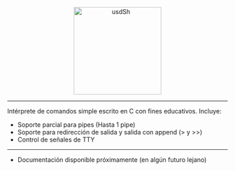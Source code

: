 <p align="center">
  <img src="https://github.com/user-attachments/assets/c4291a32-a880-4f6b-91a3-66730f07375a" alt="usdSh" width="200">
</p>

---

Intérprete de comandos simple escrito en C con fines educativos. Incluye:
- Soporte parcial para pipes (Hasta 1 pipe)
- Soporte para redirección de salida y salida con append (> y >>)
- Control de señales de TTY

---
- Documentación disponible próximamente (en algún futuro lejano)
